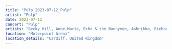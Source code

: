 ```yaml
---
title: "Pulp_2023-07-12_Pulp"
artist: "Pulp"
date: 2023-07-12
concert: "Pulp"
artists: "Becky Hill, Anne-Marie, Echo & the Bunnymen, Ashnikko, Richard Hawley, Cassia, Pulp, Aitch, CMAT, Wet Leg, Blondie, The Orielles"
location: "Motorpoint Arena"
location_details: "Cardiff, United Kingdom"
---
```

